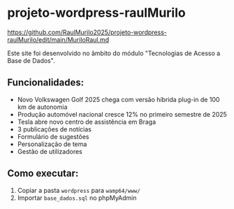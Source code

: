 # projeto-wordpress-raulMurilo

https://github.com/RaulMurilo2025/projeto-wordpress-raulMurilo/edit/main/MuriloRaul.md

Este site foi desenvolvido no âmbito do módulo "Tecnologias de Acesso a Base de Dados".

## Funcionalidades:

- Novo Volkswagen Golf 2025 chega com versão híbrida plug-in de 100 km de autonomia
- Produção automóvel nacional cresce 12% no primeiro semestre de 2025
- Tesla abre novo centro de assistência em Braga
- 3 publicações de notícias
- Formulário de sugestões
- Personalização de tema
- Gestão de utilizadores

## Como executar:

1. Copiar a pasta `wordpress` para `wamp64/www/`
2. Importar `base_dados.sql` no phpMyAdmin
